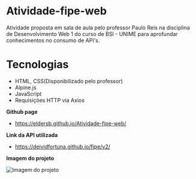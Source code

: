 # Atividade-fipe-web
Atividade proposta em sala de aula pelo professor Paulo Reis na disciplina de Desenvolvimento Web 1 do curso de BSI - UNIME para aprofundar conhecimentos no consumo de API's.

# Tecnologias
* HTML, CSS(Disponibilizado pelo professor)
* Alpine.js
* JavaScript
* Requisições HTTP via Axios
 
**Github page**
* https://eldersb.github.io/Atividade-fipe-web/

**Link da API utilizada**
* https://deividfortuna.github.io/fipe/v2/
  
**Imagem do projeto**

![Imagem do projeto](https://github.com/eldersb/Atividade-fipe-web/assets/122701368/5f59cee6-ef61-4db3-ae9a-c07a2ebe0343)
